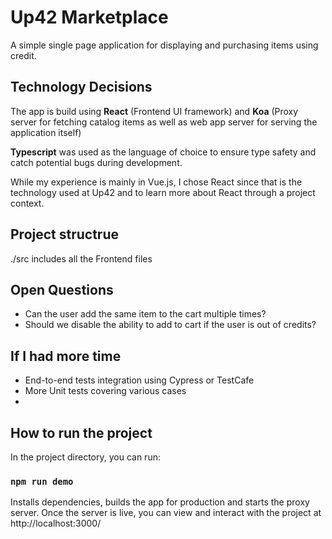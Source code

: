 # Up42 Marketplace
A simple single page application for displaying and purchasing items using credit.

## Technology Decisions
The app is build using **React** (Frontend UI framework) and **Koa** (Proxy server for fetching catalog items as well as web app server for serving the application itself)

**Typescript** was used as the language of choice to ensure type safety and catch potential bugs during development.

While my experience is mainly in Vue.js, I chose React since that is the technology used at Up42 and to learn more about React through a project context. 


## Project structrue
./src includes all the Frontend files

## Open Questions
- Can the user add the same item to the cart multiple times? 
- Should we disable the ability to add to cart if the user is out of credits?


## If I had more time
- End-to-end tests integration using Cypress or TestCafe
- More Unit tests covering various cases
- 

## How to run the project

In the project directory, you can run:

### `npm run demo`

Installs dependencies, builds the app for production and starts the proxy server.
Once the server is live, you can view and interact with the project at http://localhost:3000/
